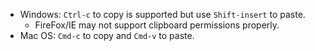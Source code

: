 * Windows: `Ctrl-c` to copy is supported but use `Shift-insert` to paste.
  * FireFox/IE may not support clipboard permissions properly.
* Mac OS: `Cmd-c` to copy and `Cmd-v` to paste.